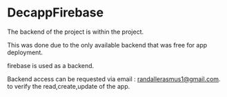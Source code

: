 # DecappFirebase

The backend of the project is within the project.

This was done due to the only available backend that was free for app deployment.

firebase is used as a backend. 

Backend access can be requested via email : randallerasmus1@gmail.com. to verify the read,create,update of the app.


